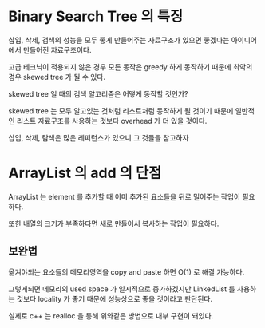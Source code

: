 # Binary Search Tree 의 특징

삽입, 삭제, 검색의 성능을 모두 좋게 만들어주는 자료구조가 있으면 좋겠다는 아이디어에서 만들어진 자료구조이다.

고급 테크닉이 적용되지 않은 경우 모든 동작은 greedy 하게 동작하기 때문에 최악의 경우 skewed tree 가 될 수 있다.

skewed tree 일 때의 검색 알고리즘은 어떻게 동작할 것인가?

skewed tree 는 모두 알고있는 것처럼 리스트처럼 동작하게 될 것이기 때문에 일반적인 리스트 자료구조를 사용하는 것보다 overhead 가 더 있을 것이다.

삽입, 삭제, 탐색은 많은 레퍼런스가 있으니 그 것들을 참고하자

# ArrayList 의 add 의 단점

ArrayList 는 element 를 추가할 때 이미 추가된 요소들을 뒤로 밀어주는 작업이 필요하다.

또한 배열의 크기가 부족하다면 새로 만들어서 복사하는 작업이 필요하다.

## 보완법

옮겨야되는 요소들의 메모리영역을 copy and paste 하면 O(1) 로 해결 가능하다.

그렇게되면 메모리의 used space 가 일시적으로 증가하겠지만 LinkedList 를 사용하는 것보다 locality 가 좋기 때문에 성능상으로 좋을 것이라고 판단된다.

실제로 c++ 는 realloc 을 통해 위와같은 방법으로 내부 구현이 돼있다.
